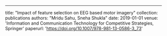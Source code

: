 ---
title: "Impact of feature selection on EEG based motor imagery"
collection: publications
authors: "Mridu Sahu, Sneha Shukla"
date: 2019-01-01
venue: 'Information and Communication Technology for Competitive Strategies, Springer'
paperurl: 'https://doi.org/10.1007/978-981-13-0586-3_73'